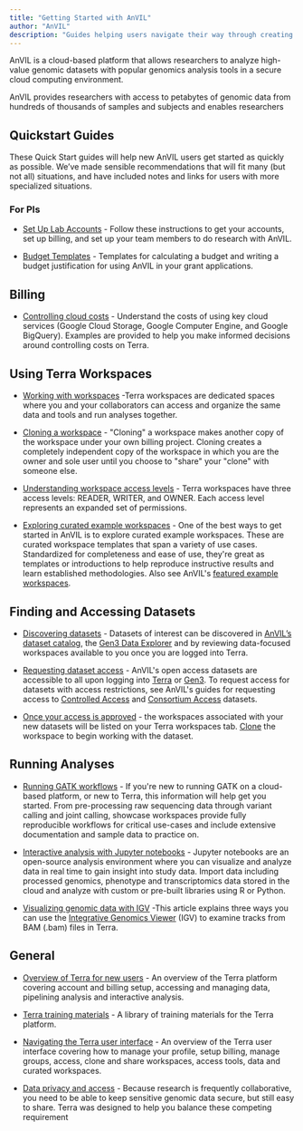 ```yaml
---
title: "Getting Started with AnVIL"
author: "AnVIL"
description: "Guides helping users navigate their way through creating an account, linking billing credentials, interacting with Workspaces, and performing analysis."
---
```

AnVIL is a cloud-based platform that allows researchers to analyze high-value genomic datasets with popular genomics analysis tools in a secure cloud computing environment.

AnVIL provides researchers with access to petabytes of genomic data from hundreds of thousands of samples and subjects and enables researchers

## Quickstart Guides
These Quick Start guides will help new AnVIL users get started as quickly as possible.
We’ve made sensible recommendations that will fit many (but not all)
situations, and have included notes and links for users
with more specialized situations.

### For PIs

- [Set Up Lab Accounts](/learn/for-pis/setting-up-lab-accounts) - Follow these instructions to get your accounts, set up billing, and set up your team members to do research with AnVIL.

- [Budget Templates](https://docs.google.com/document/d/1HX4-3F-bLCwld_qsxOPd1OSHV403C0cYgVnT8tnpPJc) - Templates for calculating a budget and writing a budget justification for using AnVIL in your grant applications.


## Billing

- [Controlling cloud costs](https://support.terra.bio/hc/en-us/sections/360006459511-Controlling-Cloud-costs) - Understand the costs of using key cloud services (Google Cloud Storage, Google Computer Engine, and Google BigQuery). Examples are provided to help you make informed decisions around controlling costs on Terra.


## Using Terra Workspaces

- [Working with workspaces](https://support.terra.bio/hc/en-us/articles/360024743371-Working-with-workspaces) -Terra workspaces  are dedicated spaces where you and your collaborators can access and organize the same data and tools and run analyses together.

- [Cloning a workspace](https://support.terra.bio/hc/en-us/articles/360026130851-How-to-clone-a-workspace) - "Cloning" a workspace makes another copy of the workspace under your own billing project. Cloning creates a completely independent copy of the workspace in which you are the owner and sole user until you choose to "share" your "clone" with someone else.


- [Understanding workspace access levels](https://support.terra.bio/hc/en-us/articles/360025851892-Reader-writer-or-owner-Workspace-access-controls-explained) - Terra workspaces have three access levels: READER, WRITER, and OWNER. Each access level represents an expanded set of permissions.

- [Exploring curated example workspaces](https://support.terra.bio/hc/en-us/articles/360028967111-Start-with-curated-sample-workspaces-for-a-variety-of-use-cases) - One of the best ways to get started in AnVIL is to explore curated example workspaces. These are curated workspace templates that span a variety of use cases.  Standardized for completeness and ease of use, they're great as templates or introductions to help reproduce instructive results and learn established methodologies. Also see AnVIL's [featured example workspaces](/learn/getting-started/using-example-workspaces).

## Finding and Accessing Datasets
- [Discovering datasets](/data) - Datasets of interest can be discovered in [AnVIL’s dataset catalog](/data), the [Gen3 Data Explorer](https://gen3.theanvil.io/) and by reviewing data-focused workspaces available to you once you are logged into Terra.

- [Requesting dataset access](/learn/accessing-data/requesting-data-access) - AnVIL's open access datasets are accessible to all upon logging into [Terra](https://anvil.terra.bio/#workspaces)  or [Gen3](https://gen3.theanvil.io). To request access for datasets with access restrictions, see AnVIL's guides for requesting access to [Controlled Access](#accessing-controlled-access-data) and [Consortium Access](#accessing-consortium-access-data) datasets. 

- [Once your access is approved](/learn/accessing-data/requesting-data-access#once-your-access-is-granted) - the workspaces associated with your new datasets will be listed on your Terra workspaces tab.  [Clone](https://support.terra.bio/hc/en-us/articles/360026130851-How-to-clone-a-workspace) the workspace to begin working with the dataset.

## Running Analyses

- [Running GATK workflows](https://support.terra.bio/hc/en-us/articles/360029034232-Getting-started-with-GATK-workflows-in-the-cloud-FAQs) - If you're new to running GATK on a cloud-based platform, or new to Terra, this information will help get you started. From pre-processing raw sequencing data through variant calling and joint calling, showcase workspaces provide fully reproducible workflows for  critical use-cases and include extensive documentation and sample data to practice on.

- [Interactive analysis with Jupyter notebooks](https://support.terra.bio/hc/en-us/articles/360024898671-Interactive-analysis-with-Jupyter-notebooks) - Jupyter notebooks are an open-source analysis environment where you can visualize and analyze  data in real time to gain insight into study data. Import data including processed genomics, phenotype and transcriptomics data stored in the cloud and analyze with custom or pre-built libraries using R or Python.

- [Visualizing genomic data with IGV](https://support.terra.bio/hc/en-us/articles/360029654831-Viewing-IGV-tracks-of-BAM-files-in-your-workspace-data) -This article explains three ways you can use the [Integrative Genomics Viewer](https://software.broadinstitute.org/software/igv/) (IGV) to examine tracks from BAM (.bam) files in Terra.

## General

- [Overview of Terra for new users](https://support.terra.bio/hc/en-us/sections/360006866192-New-users-overview) - An overview of the Terra platform covering account and billing setup, accessing and managing data, pipelining analysis and interactive analysis.

- [Terra training materials](https://support.terra.bio/) - A library of training materials for the Terra platform.

- [Navigating the Terra user interface](https://support.terra.bio/hc/en-us/articles/360022704371-Navigating-in-Terra) - An overview of the Terra user interface covering how to manage your profile, setup billing, manage groups, access, clone and share workspaces, access tools, data and curated workspaces.

- [Data privacy and access](https://support.terra.bio/hc/en-us/articles/360026775691-Managing-data-privacy-and-access-with-Authorization-Domains) - Because research is frequently collaborative, you need to be able to keep sensitive genomic data secure, but still easy to share. Terra was designed to help you balance these competing requirement

